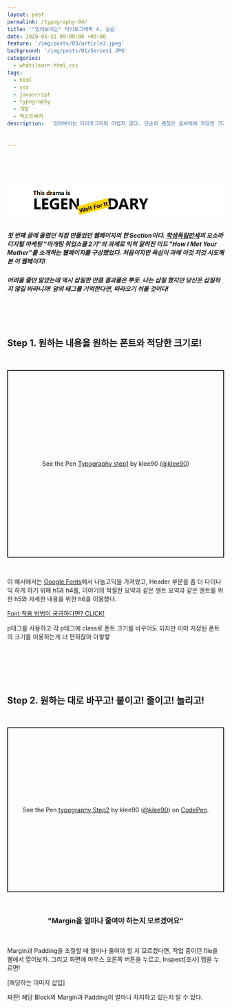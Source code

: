 ```yaml
---
layout: post
permalink: /typography-04/
title: '"있어보이는" 타이포그래피 4. 실습'
date: 2020-05-31 09:00:00 +09:00
feature: '/img/posts/03/article3.jpeg'
background: '/img/posts/01/Series1.JPG'
categories:
  - whatilearn-html_css
tags:
  - html
  - css
  - javascript
  - typography
  - 개발
  - 텍스트배치
description:  '있어보이는 타이포그라피 어렵지 않다. 단순히 괜찮은 글씨체에 적당한 크기를 가진 글씨들을 알맞게 배치하면 완성할 수 있다. 타이포그라피 그 네 번째, 직접 해보자.'


---
```


​     

​     

![example of typography](/img/posts/04/article4-1.png)



##### 첫 번째 글에 올렸던 직접 만들었던 웹페이지의 한 Section이다. [학생독립만세](hakdokman.com)의 오소마 디지털 마케팅 "마개팅 취업스쿨 2기"의 과제로 익히 알려진 미드 "How I Met Your Mother"를 소개하는 웹페이지를 구상했었다. 처음이지만 욕심이 과해 이것 저것 시도해본 이 웹페이지!

##### 어려울 줄만 알았는데 역시 삽질한 만큼 결과물은 뿌듯. 나는 삽질 했지만 당신은 삽질하지 않길 바라니까! 앞의 태그를 기억한다면, 따라오기 쉬울 것이다!

​     

​     

## Step 1. 원하는 내용을 원하는 폰트와 적당한 크기로!

​     

<p class="codepen" data-height="436" data-theme-id="dark" data-default-tab="html,result" data-user="klee90" data-slug-hash="eYpqoZX" style="height: 436px; box-sizing: border-box; display: flex; align-items: center; justify-content: center; border: 2px solid; margin: 1em 0; padding: 1em;" data-pen-title="Typography step1">
  <span>See the Pen <a href="https://codepen.io/klee90/pen/eYpqoZX">
  Typography step1</a> by klee90 (<a href="https://codepen.io/klee90">@klee90</a>)

​     

이 예시에서는 [Google Fonts](fonts.google.com)에서 나눔고딕을 가져왔고, Header 부분을 좀 더 다이나믹 하게 하기 위해 h1과 h4를, 이야기의 적절한 요약과 같은 멘트 요약과 같은 멘트를 위한 h5와 자세한 내용을 위한 h6을 이용했다.

<span style="color: gray;">[Font 적용 방법이 궁금하다면? CLICK!](https://whatiproject.com/typography-01/)</span>

p태그를 사용하고 각 p태그에 class로 폰트 크기를 바꾸어도 되지만 이미 지정된 폰트의 크기를 이용하는게 더 편하잖아 아핳핳

​      

​      

​     

## Step 2. 원하는 대로 바꾸고! 붙이고! 줄이고! 늘리고!

​      

<p class="codepen" data-height="383" data-theme-id="dark" data-default-tab="html,result" data-user="klee90" data-slug-hash="wvKVZpX" style="height: 383px; box-sizing: border-box; display: flex; align-items: center; justify-content: center; border: 2px solid; margin: 1em 0; padding: 1em;" data-pen-title="typography Step2">
  <span>See the Pen <a href="https://codepen.io/klee90/pen/wvKVZpX">
  typography Step2</a> by klee90 (<a href="https://codepen.io/klee90">@klee90</a>)
  on <a href="https://codepen.io">CodePen</a>.</span>
</p>
<script async src="https://static.codepen.io/assets/embed/ei.js"></script>

​     

### <center>"Margin을 얼마나 줄여야 하는지 모르겠어요"</center>

​     

Margin과 Padding을 조절할 때 얼마나 줄여야 할 지 모르겠다면, 작업 중이던 file을 웹에서 열어보자. 그리고 화면에 마우스 오른쪽 버튼을 누르고, Inspect[조사] 탭을 누르면!

[해당하는 이미지 삽입]

짜잔! 해당 Block의 Margin과 Padding이 얼마나 차지하고 있는지 알 수 있다.



